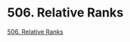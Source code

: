 # 506. Relative Ranks

[506. Relative Ranks](https://leetcode.com/problems/relative-ranks/description/)